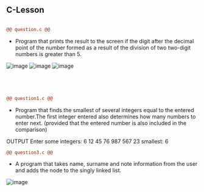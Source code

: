 ## C-Lesson

```diff

@@ question.c @@
```
 * Program that prints the result to the screen if the digit after the decimal point of the number formed as a result of the division of two two-digit numbers is greater than 5.



![image](https://user-images.githubusercontent.com/69357065/140413102-71914a05-4128-4435-9a7e-9bc5b88dc598.png)
![image](https://user-images.githubusercontent.com/69357065/140412298-c09501c3-a518-44a4-b609-2fb72601628a.png)
![image](https://user-images.githubusercontent.com/69357065/140412767-606fd9aa-b5b4-4fdf-b775-c17f1d27cc8f.png)


```diff




@@ question1.c @@
```

* Program that finds the smallest of several integers equal to the entered number.The first integer entered also determines how many numbers to enter next.
(provided that the entered number is also included in the comparison)

OUTPUT
Enter some integers:
6
12
45
76
987
567
23
smallest: 6


```diff
@@ question3.c @@
```

* A program that takes name, surname and note information from the user and adds the node to the singly linked list.
 
![image](https://user-images.githubusercontent.com/69357065/150690682-7f6dae49-4b14-440b-b96c-d1ae5cf3ed09.png)

```diff
